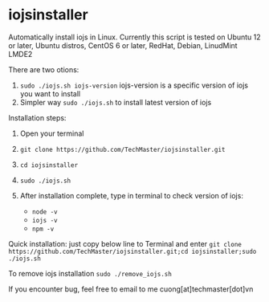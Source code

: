 # iojsinstaller
Automatically install iojs in Linux. Currently this script is tested on Ubuntu 12 or later, Ubuntu distros, CentOS 6 or later, RedHat, Debian, LinudMint LMDE2

There are two otions:

1. `sudo ./iojs.sh iojs-version` iojs-version is a specific version of iojs you want to install
2. Simpler way `sudo ./iojs.sh` to install latest version of iojs

Installation steps:

1. Open your terminal
2. `git clone https://github.com/TechMaster/iojsinstaller.git`
3. `cd iojsinstaller`
4. `sudo ./iojs.sh`
5. After installation complete, type in terminal to check version of iojs:
	
	* `node -v`
	* `iojs -v`
	* `npm -v`

Quick installation: just copy below line to Terminal and enter
`git clone https://github.com/TechMaster/iojsinstaller.git;cd iojsinstaller;sudo ./iojs.sh`

To remove iojs installation
`sudo ./remove_iojs.sh`


If you encounter bug, feel free to email to me cuong[at]techmaster[dot]vn
